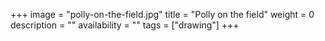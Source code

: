 +++
image = "polly-on-the-field.jpg"
title = "Polly on the field"
weight = 0
description = ""
availability = ""
tags = ["drawing"]
+++
